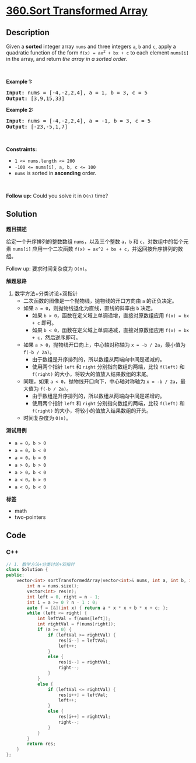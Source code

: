 # [360.Sort Transformed Array](https://leetcode.com/problems/sort-transformed-array/description/)

## Description

<p>Given a <strong>sorted</strong> integer array <code>nums</code> and three integers <code>a</code>, <code>b</code> and <code>c</code>, apply a quadratic function of the form <code>f(x) = ax<sup>2</sup> + bx + c</code> to each element <code>nums[i]</code> in the array, and return <em>the array in a sorted order</em>.</p>

<p>&nbsp;</p>
<p><strong class="example">Example 1:</strong></p>
<pre><strong>Input:</strong> nums = [-4,-2,2,4], a = 1, b = 3, c = 5
<strong>Output:</strong> [3,9,15,33]
</pre><p><strong class="example">Example 2:</strong></p>
<pre><strong>Input:</strong> nums = [-4,-2,2,4], a = -1, b = 3, c = 5
<strong>Output:</strong> [-23,-5,1,7]
</pre>
<p>&nbsp;</p>
<p><strong>Constraints:</strong></p>

<ul>
  <li><code>1 &lt;= nums.length &lt;= 200</code></li>
  <li><code>-100 &lt;= nums[i], a, b, c &lt;= 100</code></li>
  <li><code>nums</code> is sorted in <strong>ascending</strong> order.</li>
</ul>

<p>&nbsp;</p>
<p><strong>Follow up:</strong> Could you solve it in <code>O(n)</code> time?</p>

## Solution

**题目描述**

给定一个升序排列的整数数组 `nums`，以及三个整数 `a`，`b` 和 `c`，对数组中的每个元素 `nums[i]` 应用一个二次函数 `f(x) = ax^2 + bx + c`，并返回按升序排列的数组。

Follow up: 要求时间复杂度为 `O(n)`。

**解题思路**

1. 数学方法+分类讨论+双指针
   - 二次函数的图像是一个抛物线，抛物线的开口方向由 `a` 的正负决定。
   - 如果 `a = 0`，则抛物线退化为直线，直线的斜率由 `b` 决定。
     - 如果 `b > 0`，函数在定义域上单调递增，直接对原数组应用 `f(x) = bx + c` 即可。
     - 如果 `b < 0`，函数在定义域上单调递减，直接对原数组应用 `f(x) = bx + c`，然后逆序即可。
   - 如果 `a > 0`，抛物线开口向上，中心轴对称轴为 `x = -b / 2a`，最小值为 `f(-b / 2a)`。
     - 由于数组是升序排列的，所以数组从两端向中间是递减的。
     - 使用两个指针 `left` 和 `right` 分别指向数组的两端，比较 `f(left)` 和 `f(right)` 的大小，将较大的值放入结果数组的末尾。
   - 同理，如果 `a < 0`，抛物线开口向下，中心轴对称轴为 `x = -b / 2a`，最大值为 `f(-b / 2a)`。
     - 由于数组是升序排列的，所以数组从两端向中间是递增的。
     - 使用两个指针 `left` 和 `right` 分别指向数组的两端，比较 `f(left)` 和 `f(right)` 的大小，将较小的值放入结果数组的开头。
   - 时间复杂度为 `O(n)`。

**测试用例**

- `a = 0`，`b > 0`
- `a = 0`，`b < 0`
- `a = 0`，`b = 0`
- `a > 0`，`b > 0`
- `a > 0`，`b < 0`
- `a < 0`，`b > 0`
- `a < 0`，`b < 0`

**标签**

- math
- two-pointers

<!-- code start -->
## Code

### C++

```cpp
// 1. 数学方法+分类讨论+双指针
class Solution {
public:
    vector<int> sortTransformedArray(vector<int>& nums, int a, int b, int c) {
        int n = nums.size();
        vector<int> res(n);
        int left = 0, right = n - 1;
        int i = a >= 0 ? n - 1 : 0;
        auto f = [&](int x) { return a * x * x + b * x + c; };
        while (left <= right) {
            int leftVal = f(nums[left]);
            int rightVal = f(nums[right]);
            if (a >= 0) {
                if (leftVal >= rightVal) {
                    res[i--] = leftVal;
                    left++;
                }
                else {
                    res[i--] = rightVal;
                    right--;
                }
            }
            else {
                if (leftVal <= rightVal) {
                    res[i++] = leftVal;
                    left++;
                }
                else {
                    res[i++] = rightVal;
                    right--;
                }
            }
        }
        return res;
    }
};
```

<!-- code end -->

